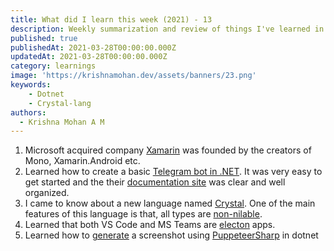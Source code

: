 ```yaml
---
title: What did I learn this week (2021) - 13
description: Weekly summarization and review of things I've learned in the second week of March 2021 
published: true
publishedAt: 2021-03-28T00:00:00.000Z
updatedAt: 2021-03-28T00:00:00.000Z
category: learnings
image: 'https://krishnamohan.dev/assets/banners/23.png'
keywords:
    - Dotnet
    - Crystal-lang
authors:
  - Krishna Mohan A M
---
```


1. Microsoft acquired company [Xamarin](https://en.wikipedia.org/wiki/Xamarin) was founded by the creators of Mono, Xamarin.Android etc.
2. Learned how to create a basic [Telegram bot in .NET](https://github.com/TelegramBots/Telegram.Bot). It was very easy to get started and the their [documentation site](https://telegrambots.github.io/book/2/send-msg/text-msg.html) was clear and well organized.
3. I came to know about a new language named [Crystal](https://crystal-lang.org/). One of the main features of this language is that, all types are [non-nilable](https://www.infoq.com/presentations/Null-References-The-Billion-Dollar-Mistake-Tony-Hoare/).
4. Learned that both VS Code and MS Teams are [electon](https://www.electronjs.org/) apps.
5. Learned how to [generate](https://twitter.com/KrishnaAnaril/status/1374772690972602368?s=20) a screenshot using [PuppeteerSharp](https://www.puppeteersharp.com/) in dotnet
